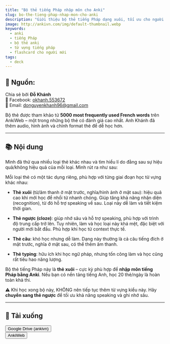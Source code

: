 ```yaml
---
title: "Bộ thẻ tiếng Pháp nhập môn cho Anki"
slug: bo-the-tieng-phap-nhap-mon-cho-anki
description: "Giới thiệu bộ thẻ tiếng Pháp dạng xuôi, tối ưu cho người mới bắt đầu học qua Anki."
image: http://ankivn.com/img/default-thumbnail.webp
keywords:
  - anki
  - tiếng Pháp
  - bộ thẻ anki
  - từ vựng tiếng pháp
  - flashcard cho người mới
tags:
  - deck
---
```


<!--truncate-->

## 📝 Nguồn:

Chia sẻ bởi **Đỗ Khánh**  
📘 Facebook: [okhanh.553672](https://www.facebook.com/okhanh.553672)  
📧 Email: donguyenkhanh96@gmail.com  

Bộ thẻ được tham khảo từ **5000 most frequently used French words** trên AnkiWeb – một trong những bộ thẻ có đánh giá cao nhất. Anh Khánh đã thêm audio, hình ảnh và chỉnh format thẻ để dễ học hơn.

---

## 📚 Nội dung

Mình đã thử qua nhiều loại thẻ khác nhau và tìm hiểu lí do đằng sau sự hiệu quả/không hiệu quả của mỗi loại. Mình rút ra như sau:

Mỗi loại thẻ có một tác dụng riêng, phù hợp với từng giai đoạn học từ vựng khác nhau:

- **Thẻ xuôi** (từ/âm thanh ở mặt trước, nghĩa/hình ảnh ở mặt sau): hiệu quả cao khi mới học để nhồi từ nhanh chóng. Giúp tăng khả năng nhận diện (recognition), từ đó hỗ trợ speaking về sau. Loại này dễ làm và tiết kiệm thời gian.

- **Thẻ ngược (cloze)**: giúp nhớ sâu và hỗ trợ speaking, phù hợp với trình độ trung cấp trở lên. Tuy nhiên, làm và học loại này khá mệt, đặc biệt với người mới bắt đầu. Phù hợp khi học từ context thực tế.

- **Thẻ câu**: khó học nhưng dễ làm. Dạng này thường là cả câu tiếng đích ở mặt trước, nghĩa ở mặt sau, có thể thêm âm thanh.

- **Thẻ typing**: hữu ích khi học ngữ pháp, nhưng tốn công làm và học cũng rất tiêu hao năng lượng.

Bộ thẻ tiếng Pháp này là **thẻ xuôi** – cực kỳ phù hợp để **nhập môn tiếng Pháp bằng Anki**. Nếu bạn có nền tảng tiếng Anh, học 20 thẻ/ngày là hoàn toàn khả thi.

⚠️ Khi học xong bộ này, KHÔNG nên tiếp tục thêm từ vựng kiểu này. Hãy **chuyển sang thẻ ngược** để tối ưu khả năng speaking và ghi nhớ sâu.

---

## 🔗 Tải xuống

<div style={{display: 'flex', justifyContent: 'left', gap: '20px'}}>
  <a href="https://drive.google.com/file/d/anki-deck-y-khoa">
    <button class="buttonPrimary" type="button">Google Drive (ankivn)</button>
  </a>
</div>

<div style={{display: 'flex', justifyContent: 'left', gap: '20px'}}>
  <a href="https://ankiweb.net/shared/info/123456789">
    <button class="buttonPrimary" type="button">AnkiWeb</button>
  </a>
</div>

